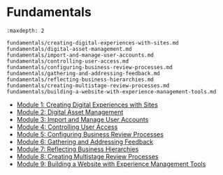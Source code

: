 # Fundamentals

```{toctree}
:maxdepth: 2

fundamentals/creating-digital-experiences-with-sites.md
fundamentals/digital-asset-management.md
fundamentals/import-and-manage-user-accounts.md
fundamentals/controlling-user-access.md
fundamentals/configuring-business-review-processes.md
fundamentals/gathering-and-addressing-feedback.md
fundamentals/reflecting-business-hierarchies.md
fundamentals/creating-multistage-review-processes.md
fundamentals/building-a-website-with-experience-management-tools.md
```

* [Module 1: Creating Digital Experiences with Sites](./fundamentals/creating-digital-experiences-with-sites.md)
* [Module 2: Digital Asset Management](./fundamentals/digital-asset-management.md)
* [Module 3: Import and Manage User Accounts](./fundamentals/import-and-manage-user-accounts.md)
* [Module 4: Controlling User Access](./fundamentals/controlling-user-access.md)
* [Module 5: Configuring Business Review Processes](./fundamentals/configuring-business-review-processes.md)
* [Module 6: Gathering and Addressing Feedback](./fundamentals/gathering-and-addressing-feedback.md)
* [Module 7: Reflecting Business Hierarchies](./fundamentals/reflecting-business-hierarchies.md)
* [Module 8: Creating Multistage Review Processes](./fundamentals/creating-multistage-review-processes.md)
* [Module 9: Building a Website with Experience Management Tools](./fundamentals/building-a-website-with-experience-management-tools.md)

